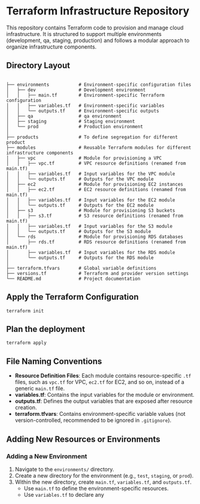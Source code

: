 <h1>Terraform Infrastructure Repository</h1>

<p>This repository contains Terraform code to provision and manage cloud infrastructure. It is structured to support multiple environments (development, qa, staging, production) and follows a modular approach to organize infrastructure components.</p>

<h2>Directory Layout</h2>

<pre><code>
├── environments           # Environment-specific configuration files
│   ├── dev                # Development environment
│   │   ├── main.tf        # Environment-specific Terraform configuration
│   │   ├── variables.tf   # Environment-specific variables
│   │   └── outputs.tf     # Environment-specific outputs
│   ├── qa                 # qa environment  
│   ├── staging            # Staging environment
│   └── prod               # Production environment
│
├── products               # To define segregation for different product 
├── modules                # Reusable Terraform modules for different infrastructure components
│   ├── vpc                # Module for provisioning a VPC
│   │   ├── vpc.tf         # VPC resource definitions (renamed from main.tf)
│   │   ├── variables.tf   # Input variables for the VPC module
│   │   └── outputs.tf     # Outputs for the VPC module
│   ├── ec2                # Module for provisioning EC2 instances
│   │   ├── ec2.tf         # EC2 resource definitions (renamed from main.tf)
│   │   ├── variables.tf   # Input variables for the EC2 module
│   │   └── outputs.tf     # Outputs for the EC2 module
│   ├── s3                 # Module for provisioning S3 buckets
│   │   ├── s3.tf          # S3 resource definitions (renamed from main.tf)
│   │   ├── variables.tf   # Input variables for the S3 module
│   │   └── outputs.tf     # Outputs for the S3 module
│   └── rds                # Module for provisioning RDS databases
│       ├── rds.tf         # RDS resource definitions (renamed from main.tf)
│       ├── variables.tf   # Input variables for the RDS module
│       └── outputs.tf     # Outputs for the RDS module
│
├── terraform.tfvars       # Global variable definitions
├── versions.tf            # Terraform and provider version settings
└── README.md              # Project documentation
</code></pre>

<h2>Apply the Terraform Configuration</h2>
<code>terraform init</code>

<h2>Plan the deployment</h2>
<code>terraform apply</code>

<h2>File Naming Conventions</h2>

<ul>
<li><strong>Resource Definition Files</strong>: Each module contains resource-specific <code>.tf</code> files, such as <code>vpc.tf</code> for VPC, <code>ec2.tf</code> for EC2, and so on, instead of a generic <code>main.tf</code> file.</li>
<li><strong>variables.tf</strong>: Contains the input variables for the module or environment.</li>
<li><strong>outputs.tf</strong>: Defines the output variables that are exposed after resource creation.</li>
<li><strong>terraform.tfvars</strong>: Contains environment-specific variable values (not version-controlled, recommended to be ignored in <code>.gitignore</code>).</li>
</ul>

<h2>Adding New Resources or Environments</h2>

<h3>Adding a New Environment</h3>

<ol>
<li>Navigate to the <code>environments/</code> directory.</li>
<li>Create a new directory for the environment (e.g., <code>test</code>, <code>staging</code>, or <code>prod</code>).</li>
<li>Within the new directory, create <code>main.tf</code>, <code>variables.tf</code>, and <code>outputs.tf</code>.
<ul>
<li>Use <code>main.tf</code> to define the environment-specific resources.</li>
<li>Use <code>variables.tf</code> to declare any
